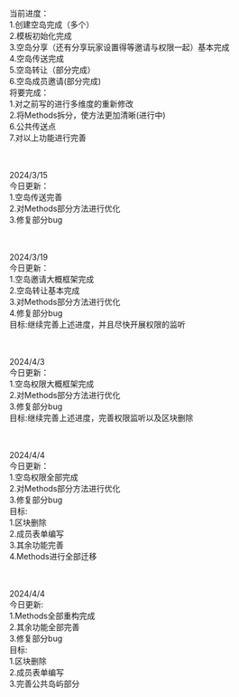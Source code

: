 当前进度：<br>
1.创建空岛完成（多个）<br>
2.模板初始化完成<br>
3.空岛分享（还有分享玩家设置得等邀请与权限一起）基本完成<br>
4.空岛传送完成<br>
5.空岛转让（部分完成）<br>
6.空岛成员邀请(部分完成)<br>
将要完成：<br>
1.对之前写的进行多维度的重新修改<br>
2.将Methods拆分，使方法更加清晰(进行中)<br>
6.公共传送点<br>
7.对以上功能进行完善<br>


<br><br>
2024/3/15 <br>今日更新：<br>
1.空岛传送完善<br>
2.对Methods部分方法进行优化<br>
3.修复部分bug<br>

<br><br>
2024/3/19 <br>今日更新：<br>
1.空岛邀请大概框架完成<br>
2.空岛转让基本完成<br>
3.对Methods部分方法进行优化<br>
4.修复部分bug<br>
目标:继续完善上述进度，并且尽快开展权限的监听

<br><br>
2024/4/3 <br>今日更新：<br>
1.空岛权限大概框架完成<br>
2.对Methods部分方法进行优化<br>
3.修复部分bug<br>
目标:继续完善上述进度，完善权限监听以及区块删除

<br><br>
2024/4/4 <br>今日更新：<br>
1.空岛权限全部完成<br>
2.对Methods部分方法进行优化<br>
3.修复部分bug<br>
目标:<br>
1.区块删除<br>
2.成员表单编写<br>
3.其余功能完善<br>
4.Methods进行全部迁移<br>

<br><br>
2024/4/4    <br>今日更新: <br>
1.Methods全部重构完成<br>
2.其余功能全部完善<br>
3.修复部分bug<br>
目标:<br>
1.区块删除<br>
2.成员表单编写<br>
3.完善公共岛屿部分<br>
